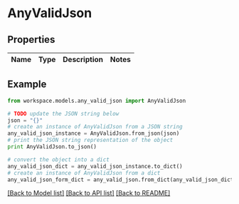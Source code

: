 # AnyValidJson


## Properties
Name | Type | Description | Notes
------------ | ------------- | ------------- | -------------

## Example

```python
from workspace.models.any_valid_json import AnyValidJson

# TODO update the JSON string below
json = "{}"
# create an instance of AnyValidJson from a JSON string
any_valid_json_instance = AnyValidJson.from_json(json)
# print the JSON string representation of the object
print AnyValidJson.to_json()

# convert the object into a dict
any_valid_json_dict = any_valid_json_instance.to_dict()
# create an instance of AnyValidJson from a dict
any_valid_json_form_dict = any_valid_json.from_dict(any_valid_json_dict)
```
[[Back to Model list]](../README.md#documentation-for-models) [[Back to API list]](../README.md#documentation-for-api-endpoints) [[Back to README]](../README.md)


